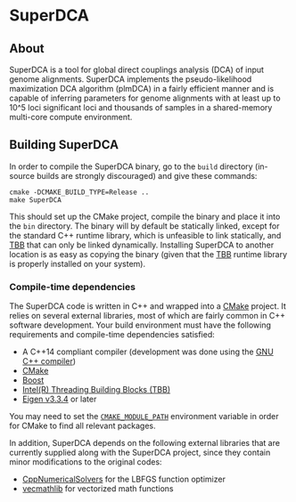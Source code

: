 # SuperDCA

## About

SuperDCA is a tool for global direct couplings analysis (DCA) of input genome alignments. SuperDCA implements the pseudo-likelihood maximization DCA algorithm (plmDCA) in a fairly efficient manner and is capable of inferring parameters for genome alignments with at least up to 10^5 loci significant loci and thousands of samples in a shared-memory multi-core compute environment.

## Building SuperDCA

In order to compile the SuperDCA binary, go to the `build` directory (in-source builds are strongly discouraged) and give these commands:

```
cmake -DCMAKE_BUILD_TYPE=Release ..
make SuperDCA
```

This should set up the CMake project, compile the binary and place it into the `bin` directory. The binary will by default be statically linked, except for the standard C++ runtime library, which is unfeasible to link statically, and [TBB](https://www.threadingbuildingblocks.org/) that can only be linked dynamically. Installing SuperDCA to another location is as easy as copying the binary (given that the [TBB](https://www.threadingbuildingblocks.org/) runtime library is properly installed on your system).

### Compile-time dependencies

The SuperDCA code is written in C++ and wrapped into a [CMake](https://cmake.org/) project. It relies on several external libraries, most of which are fairly common in C++ software development. Your build environment must have the following requirements and compile-time dependencies satisfied:

* A C++14 compliant compiler (development was done using the [GNU C++ compiler](https://gcc.gnu.org/))
* [CMake](https://cmake.org/)
* [Boost](https://www.boost.org/)
* [Intel(R) Threading Building Blocks (TBB)](https://www.threadingbuildingblocks.org/)
* [Eigen v3.3.4](https://eigen.tuxfamily.org/) or later

You may need to set the [`CMAKE_MODULE_PATH`](https://cmake.org/cmake/help/latest/variable/CMAKE_MODULE_PATH.html) environment variable in order for CMake to find all relevant packages.

In addition, SuperDCA depends on the following external libraries that are currently supplied along with the SuperDCA project, since they contain minor modifications to the original codes:

* [CppNumericalSolvers](https://github.com/PatWie/CppNumericalSolvers) for the LBFGS function optimizer
* [vecmathlib](https://bitbucket.org/eschnett/vecmathlib/wiki/Home) for vectorized math functions

